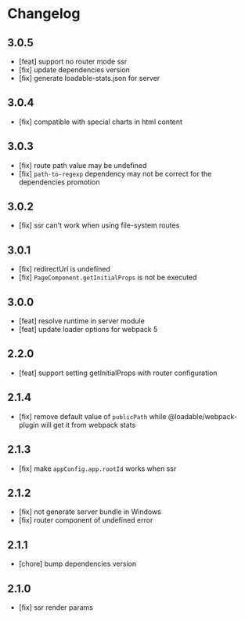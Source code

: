 # Changelog

## 3.0.5

- [feat] support no router mode ssr
- [fix] update dependencies version
- [fix] generate loadable-stats.json for server

## 3.0.4

- [fix] compatible with special charts in html content

## 3.0.3

- [fix] route path value may be undefined
- [fix] `path-to-regexp` dependency may not be correct for the dependencies promotion

## 3.0.2

- [fix] ssr can't work when using file-system routes

## 3.0.1

- [fix] redirectUrl is undefined
- [fix] `PageComponent.getInitialProps` is not be executed

## 3.0.0

- [feat] resolve runtime in server module
- [feat] update loader options for webpack 5

## 2.2.0

- [feat] support setting getInitialProps with router configuration

## 2.1.4

- [fix] remove default value of `publicPath` while @loadable/webpack-plugin will get it from webpack stats

## 2.1.3

- [fix] make `appConfig.app.rootId` works when ssr

## 2.1.2

- [fix] not generate server bundle in Windows
- [fix] router component of undefined error

## 2.1.1

- [chore] bump dependencies version

## 2.1.0

- [fix] ssr render params
